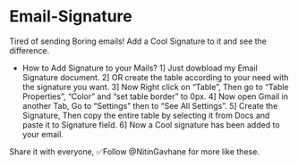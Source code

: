# Email-Signature
Tired of sending Boring emails! Add a Cool Signature to it and see the difference.

* How to Add Signature to your Mails?
1] Just dowbload my Email Signature document.
2] OR create the table according to your need with the signature you want.
3] Now Right click on “Table”, Then go to “Table Properties”, “Color” and “set table border” to 0px.
4] Now open Gmail in another Tab, Go to “Settings” then to “See All Settings”.
5] Create the Signature, Then copy the entire table by selecting it from Docs and paste it to Signature field.
6] Now a Cool signature has been added to your email.


Share it with everyone, ✅Follow @NitinGavhane for more like these.
